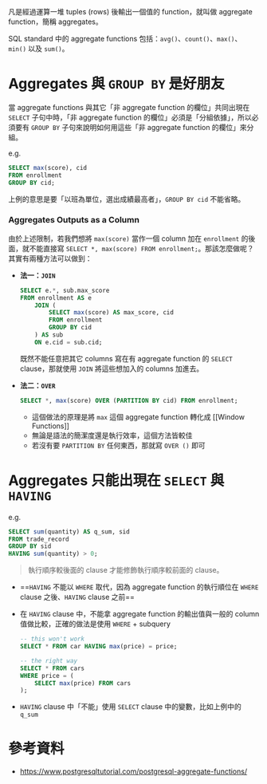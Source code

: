凡是經過運算一堆 tuples (rows) 後輸出一個值的 function，就叫做 aggregate function，簡稱 aggregates。

SQL standard 中的 aggregate functions 包括：`avg()`、`count()`、`max()`、`min()` 以及 `sum()`。

# Aggregates 與 `GROUP BY` 是好朋友

當 aggregate functions 與其它「非 aggregate function 的欄位」共同出現在 `SELECT` 子句中時，「非 aggregate function 的欄位」必須是「分組依據」，所以必須要有 `GROUP BY` 子句來說明如何用這些「非 aggregate function 的欄位」來分組。

e.g.

```SQL
SELECT max(score), cid
FROM enrollment
GROUP BY cid;
```

上例的意思是要「以班為單位，選出成績最高者」，`GROUP BY cid` 不能省略。

### Aggregates Outputs as a Column

由於上述限制，若我們想將 `max(score)` 當作一個 column 加在 `enrollment` 的後面，就不能直接寫 `SELECT *, max(score) FROM enrollment;`。那該怎麼做呢？其實有兩種方法可以做到：

- **法一：`JOIN`**

    ```SQL
    SELECT e.*, sub.max_score
    FROM enrollment AS e
        JOIN (
            SELECT max(score) AS max_score, cid
            FROM enrollment
            GROUP BY cid
        ) AS sub
        ON e.cid = sub.cid;
    ```

    既然不能任意把其它 columns 寫在有 aggregate function 的 `SELECT` clause，那就使用 `JOIN` 將這些想加入的 columns 加進去。

- **法二：`OVER`**

    ```SQL
    SELECT *, max(score) OVER (PARTITION BY cid) FROM enrollment;
    ```

    - 這個做法的原理是將 `max` 這個 aggregate function 轉化成 [[Window Functions]]
    - 無論是語法的簡潔度還是執行效率，這個方法皆較佳
    - 若沒有要 `PARTITION BY` 任何東西，那就寫 `OVER ()` 即可

# Aggregates 只能出現在 `SELECT` 與 `HAVING`

e.g.

```SQL
SELECT sum(quantity) AS q_sum, sid
FROM trade_record
GROUP BY sid
HAVING sum(quantity) > 0;
```

>執行順序較後面的 clause 才能修飾執行順序較前面的 clause。

- ==`HAVING` 不能以 `WHERE` 取代，因為 aggregate function 的執行順位在 `WHERE` clause 之後、`HAVING` clause 之前==

- 在 `HAVING` clause 中，不能拿 aggregate function 的輸出值與一般的 column 值做比較，正確的做法是使用 `WHERE` + subquery

    ```SQL
    -- this won't work
    SELECT * FROM car HAVING max(price) = price;

    -- the right way
    SELECT * FROM cars
    WHERE price = (
        SELECT max(price) FROM cars
    );
    ```

- `HAVING` clause 中「不能」使用 `SELECT` clause 中的變數，比如上例中的 `q_sum`

# 參考資料

- <https://www.postgresqltutorial.com/postgresql-aggregate-functions/>
